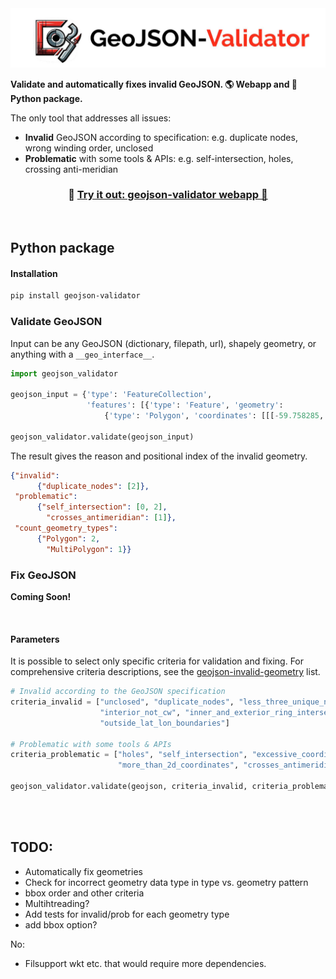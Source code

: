 <img src="./preview-images/header_img.jpeg">

**Validate and automatically fixes invalid GeoJSON. 🌎 Webapp and 🐍 Python package.** 

The only tool that addresses all issues:
- **Invalid** GeoJSON according to specification: e.g. duplicate nodes, wrong winding order, unclosed 
- **Problematic** with some tools & APIs: e.g. self-intersection, holes, crossing anti-meridian


<h3 align="center">
    🎈 <a href="https://geojson-validator.streamlit.app/">Try it out: geojson-validator webapp 🎈 </a>
</h3>

<br>

## Python package

#### Installation
```bash
pip install geojson-validator
```

### Validate GeoJSON

Input can be any GeoJSON (dictionary, filepath, url), shapely geometry, or anything with a `__geo_interface__`.

```python
import geojson_validator

geojson_input = {'type': 'FeatureCollection',
                 'features': [{'type': 'Feature', 'geometry':
                     {'type': 'Polygon', 'coordinates': [[[-59.758285, 8.367035], ...]]}}]}

geojson_validator.validate(geojson_input)
```
The result gives the reason and positional index of the invalid geometry.
```json
{"invalid": 
      {"duplicate_nodes": [2]},
 "problematic": 
      {"self_intersection": [0, 2], 
        "crosses_antimeridian": [1]},
 "count_geometry_types": 
      {"Polygon": 2, 
        "MultiPolygon": 1}}
```

### Fix GeoJSON

**Coming Soon!**

<br>

#### Parameters
It is possible to select only specific criteria for validation and fixing. For comprehensive criteria descriptions,
see the [geojson-invalid-geometry](https://github.com/chrieke/geojson-invalid-geometry) list.

```python
# Invalid according to the GeoJSON specification
criteria_invalid = ["unclosed", "duplicate_nodes", "less_three_unique_nodes", "exterior_not_ccw", 
                    "interior_not_cw", "inner_and_exterior_ring_intersect", "crs_defined", 
                    "outside_lat_lon_boundaries"]

# Problematic with some tools & APIs
criteria_problematic = ["holes", "self_intersection", "excessive_coordinate_precision", 
                        "more_than_2d_coordinates", "crosses_antimeridian"]

geojson_validator.validate(geojson, criteria_invalid, criteria_problematic)
```

<br>
<br>

## TODO:
- Automatically fix geometries
- Check for incorrect geometry data type in type vs. geometry pattern
- bbox order and other criteria
- Multihtreading?
- Add tests for invalid/prob for each geometry type
- add bbox option?

No:
- Filsupport wkt etc. that would require more dependencies.